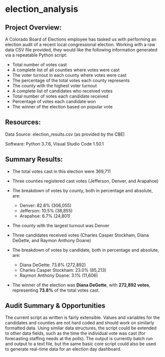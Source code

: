 # election_analysis

## Project Overview:

A Colorado Board of Elections employee has tasked us with performing an election audit of a recent local congressional election. Working with a raw data CSV file provided, they would like the following information generated via a repeatable Python script:

* Total number of votes cast
* A complete list of all counties where votes were cast
* The voter turnout in each county where votes were cast
* The percentage of the total votes each county represents
* The county with the highest voter turnout
* A complete list of candidates who received votes
* Total number of votes each candidate received
* Percentage of votes each candidate won
* The winner of the election based on popular vote

## Resources:

Data Source: election_results.csv (as provided by the CBE)

Software: Python 3.7.6, Visual Studio Code 1.50.1

## Summary Results:

* The total votes cast in this election were 369,711
* Three counties registered cast votes (Jefferson, Denver, and Arapahoe)
* The breakdown of votes by county, both in percentage and absolute, are:
    - Denver: 82.8% (306,055)
    - Jefferson: 10.5% (38,855)
    - Arapahoe: 6.7% (24,801)
* The county with the largest turnout was Denver
* Three candidates received votes (Charles Casper Stockham, Diana DeGette, and Raymon Anthony Doane)
* The breakdown of votes by candidate, both in percentage and absolute, are:
    - Diana DeGette: 73.8% (272,892)
    - Charles Casper Stockham: 23.0% (85,213)
    - Raymon Anthony Doane: 3.1% (11,606)

* The winner of the election was **Diana DeGette**, with **272,892 votes**, representing **73.8%** of the total votes cast.

## Audit Summary & Opportunities

The current script as written is fairly extensible. Values and variables for the candidates and counties are not hard coded and should work on similarly formatted data. Using similar data structures, the script could be extended to other data fields, such as the time the individual vote was cast (for forecasting staffing needs at the polls). The output is currently batch run and output to a text file, but the same basic core script could also be used to generate real-time data for an election day dashboard.
